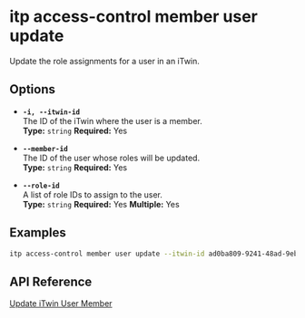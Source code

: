 # itp access-control member user update

Update the role assignments for a user in an iTwin.

## Options

- **`-i, --itwin-id`**  
  The ID of the iTwin where the user is a member.  
  **Type:** `string` **Required:** Yes

- **`--member-id`**  
  The ID of the user whose roles will be updated.  
  **Type:** `string` **Required:** Yes

- **`--role-id`**  
  A list of role IDs to assign to the user.  
  **Type:** `string` **Required:** Yes **Multiple:** Yes

## Examples

```bash
itp access-control member user update --itwin-id ad0ba809-9241-48ad-9eb0-c8038c1a1d51 --member-id user1-id --role-id role1-id --role-id role2-id
```

## API Reference

[Update iTwin User Member](https://developer.bentley.com/apis/access-control-v2/operations/update-itwin-user-member/)